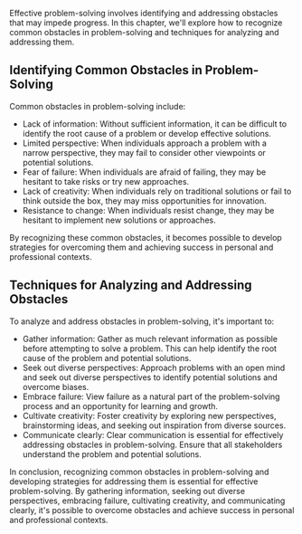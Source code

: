 
Effective problem-solving involves identifying and addressing obstacles that may impede progress. In this chapter, we'll explore how to recognize common obstacles in problem-solving and techniques for analyzing and addressing them.

Identifying Common Obstacles in Problem-Solving
-----------------------------------------------

Common obstacles in problem-solving include:

* Lack of information: Without sufficient information, it can be difficult to identify the root cause of a problem or develop effective solutions.
* Limited perspective: When individuals approach a problem with a narrow perspective, they may fail to consider other viewpoints or potential solutions.
* Fear of failure: When individuals are afraid of failing, they may be hesitant to take risks or try new approaches.
* Lack of creativity: When individuals rely on traditional solutions or fail to think outside the box, they may miss opportunities for innovation.
* Resistance to change: When individuals resist change, they may be hesitant to implement new solutions or approaches.

By recognizing these common obstacles, it becomes possible to develop strategies for overcoming them and achieving success in personal and professional contexts.

Techniques for Analyzing and Addressing Obstacles
-------------------------------------------------

To analyze and address obstacles in problem-solving, it's important to:

* Gather information: Gather as much relevant information as possible before attempting to solve a problem. This can help identify the root cause of the problem and potential solutions.
* Seek out diverse perspectives: Approach problems with an open mind and seek out diverse perspectives to identify potential solutions and overcome biases.
* Embrace failure: View failure as a natural part of the problem-solving process and an opportunity for learning and growth.
* Cultivate creativity: Foster creativity by exploring new perspectives, brainstorming ideas, and seeking out inspiration from diverse sources.
* Communicate clearly: Clear communication is essential for effectively addressing obstacles in problem-solving. Ensure that all stakeholders understand the problem and potential solutions.

In conclusion, recognizing common obstacles in problem-solving and developing strategies for addressing them is essential for effective problem-solving. By gathering information, seeking out diverse perspectives, embracing failure, cultivating creativity, and communicating clearly, it's possible to overcome obstacles and achieve success in personal and professional contexts.
